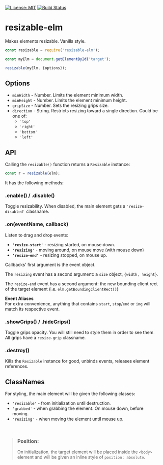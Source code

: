 [![License: MIT](https://img.shields.io/badge/License-MIT-blue.svg)](https://opensource.org/licenses/MIT)
[![Build Status](https://travis-ci.org/taitulism/resizable.svg?branch=master)](https://travis-ci.org/taitulism/resizable)

resizable-elm
=============
Makes elements resizable. Vanilla style.

```js
const resizable = require('resizable-elm');

const myElm = document.getElementById('target');

resizable(myElm, {options});
```

## Options

* `minWidth` - Number. Limits the element minimum width.
* `minHeight` - Number. Limits the element minimum height.
* `gripSize` - Number. Sets the resizing grips size.
* `direction` - String. Restricts resizing toward a single direction. Could be one of:
    * `'top'`
    * `'right'`
    * `'bottom'`
    * `'left'`

## API
Calling the `resizable()` function returns a `Resizable` instance: 
```js
const r = resizable(elm);
```
It has the following methods:

### **.enable() / .disable()**
Toggle resizability. When disabled, the main element gets a `'resize-disabled'` classname.

### **.on(eventName, callback)**
Listen to drag and drop events:
* **`'resize-start'`** - resizing started, on mouse down.
* **`'resizing'`** - moving around, on mouse move (with mouse down)
* **`'resize-end'`** - resizing stopped, on mouse up.

Callbacks' first argument is the event object.

The `resizing` event has a second argument: a `size` object, `{width, height}`.

The `resize-end` event has a second argument: the new bounding client rect of the target element (i.e. `elm.getBoundingClientRect()`)

**Event Aliases**  
For extra convenience, anything that contains `start`, `stop`/`end` or `ing` will match its respective event.

### **.showGrips() / .hideGrips()**
Toggle grips opacity. You will still need to style them in order to see them.  
All grips have a `resize-grip` classname.

### **.destroy()**
Kills the `Resizable` instance for good, unbinds events, releases element references.

## ClassNames
For styling, the main element will be given the following classes:
* `'resizable'` - from initialization until destruction.
* `'grabbed'` - when grabbing the element. On mouse down, before moving.
* `'resizing'` - when moving the element until mouse up.

&nbsp;

>### Position:
>On initialization, the target element will be placed inside the `<body>` element and will be given an inline style of `position: absolute`.
